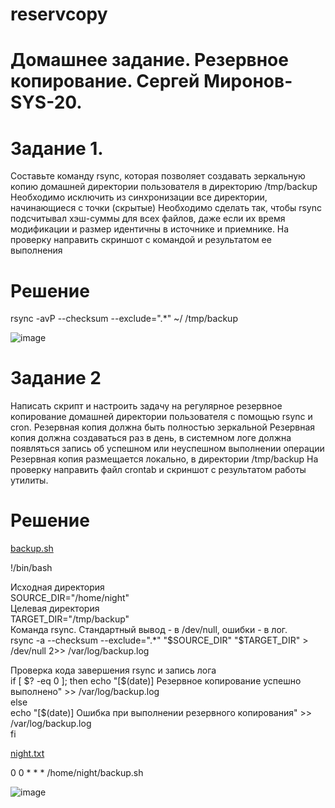 # reservcopy
# Домашнее задание. Резервное копирование. Сергей Миронов-SYS-20.

# Задание 1.

Составьте команду rsync, которая позволяет создавать зеркальную копию домашней директории пользователя в директорию /tmp/backup
Необходимо исключить из синхронизации все директории, начинающиеся с точки (скрытые)
Необходимо сделать так, чтобы rsync подсчитывал хэш-суммы для всех файлов, даже если их время модификации и размер идентичны в источнике и приемнике.
На проверку направить скриншот с командой и результатом ее выполнения

# Решение
rsync -avP --checksum --exclude=".*" ~/ /tmp/backup

![image](https://github.com/SergeyM90/reservcopy/assets/84016375/1e901b7e-3e15-4bab-ade8-fb020d57a767)


# Задание 2
Написать скрипт и настроить задачу на регулярное резервное копирование домашней директории пользователя с помощью rsync и cron.
Резервная копия должна быть полностью зеркальной
Резервная копия должна создаваться раз в день, в системном логе должна появляться запись об успешном или неуспешном выполнении операции
Резервная копия размещается локально, в директории /tmp/backup
На проверку направить файл crontab и скриншот с результатом работы утилиты.

# Решение

[backup.sh](https://github.com/SergeyM90/reservcopy/blob/main/backup.sh)

!/bin/bash  
  
Исходная директория  
SOURCE_DIR="/home/night"  
Целевая директория  
TARGET_DIR="/tmp/backup"  
Команда rsync. Cтандартный вывод - в /dev/null, ошибки - в лог.  
rsync -a --checksum --exclude=".*" "$SOURCE_DIR" "$TARGET_DIR" > /dev/null 2>> /var/log/backup.log  
  
Проверка кода завершения rsync и запись лога  
if [ $? -eq 0 ]; then  
    echo "[$(date)] Резервное копирование успешно выполнено" >> /var/log/backup.log  
else  
    echo "[$(date)] Ошибка при выполнении резервного копирования" >> /var/log/backup.log  
fi  


[night.txt](https://github.com/SergeyM90/reservcopy/blob/main/night.txt)

0 0 * * * /home/night/backup.sh

![image](https://github.com/SergeyM90/reservcopy/assets/84016375/aa309f2d-628c-4110-86b5-cc7acab25ab5)
